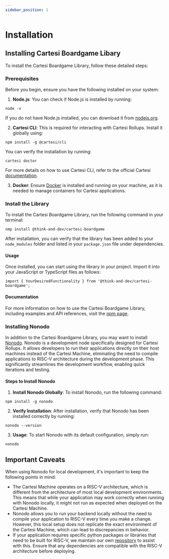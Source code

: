 ```yaml
---
sidebar_position: 1
---
```


# Installation

## Installing Cartesi Boardgame Libary

To install the Cartesi Boardgame Library, follow these detailed steps:

### Prerequisites

Before you begin, ensure you have the following installed on your system:

1. **Node.js**: You can check if Node.js is installed by running:

```
node -v
```

If you do not have Node.js installed, you can download it from [nodejs.org](https://nodejs.org/en).

2. **Cartesi CLI**: This is required for interacting with Cartesi Rollups. Install it globally using:

```
npm install -g @cartesi/cli
```

You can verify the installation by running:

```
cartesi doctor
```

For more details on how to use Cartesi CLI, refer to the official Cartesi [documentation](https://docs.cartesi.io/cartesi-rollups/1.5/development/installation/).

3. **Docker**: Ensure [Docker](https://docs.docker.com/) is installed and running on your machine, as it is needed to manage containers for Cartesi applications.

### Install the Library

To install the Cartesi Boardgame Library, run the following command in your terminal:

```
nmp install @think-and-dev/cartesi-boardgame
```

After installation, you can verify that the library has been added to your `node_modules` folder and listed in your `package.json` file under dependencies.

#### Usage

Once installed, you can start using the library in your project. Import it into your JavaScript or TypeScript files as follows:

```
import { YourDesiredFunctionality } from '@think-and-dev/cartesi-boardgame';
```

#### Documentation

For more information on how to use the Cartesi Boardgame Library, including examples and API references, visit the [npm page](https://www.npmjs.com/package/@think-and-dev/cartesi-boardgame).

### Installing Nonodo

In addition to the Cartesi Boardgame Library, you may want to install [Nonodo](https://github.com/Calindra/nonodo). Nonodo is a development node specifically designed for Cartesi Rollups. It allows developers to run their applications directly on their host machines instead of the Cartesi Machine, eliminating the need to compile applications to RISC-V architecture during the development phase. This significantly streamlines the development workflow, enabling quick iterations and testing.

#### Steps to Install Nonodo

1. **Install Nonodo Globally**: To install Nonodo, run the following command:

```
npm install -g nonodo
```

2. **Verify Installation**: After installation, verify that Nonodo has been installed correctly by running:

```
nonodo --version
```

3. **Usage**: To start Nonodo with its default configuration, simply run:

```
nonodo
```

## Important Caveats

When using Nonodo for local development, it's important to keep the following points in mind:

- The Cartesi Machine operates on a RISC-V architecture, which is different from the architecture of most local development environments. This means that while your application may work correctly when running with Nonodo locally, it might not run as expected when deployed on the Cartesi Machine.
- Nonodo allows you to run your backend locally without the need to compile your application to RISC-V every time you make a change. However, this local setup does not replicate the exact environment of the Cartesi Machine, which can lead to discrepancies in behavior.
- If your application requires specific python packages or libraries that need to be built for RISC-V, we maintain our own [repository](https://github.com/Think-and-Dev/riscv-python-wheels) to assist with this. Ensure that any dependencies are compatible with the RISC-V architecture before deploying.
